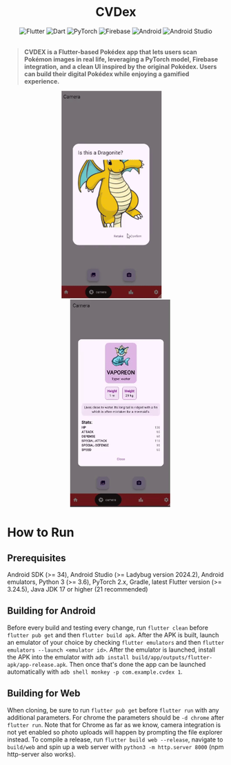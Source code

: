 <h1 align="center" id="home">CVDex</h1>

<div align="center" id="badges">

  <img href="https://google.com" src="https://img.shields.io/badge/Flutter-%2302569B.svg?style=for-the-badge&logo=Flutter&logoColor=white" alt="Flutter">

  <img href="https://dart.dev" src="https://img.shields.io/badge/dart-%230175C2.svg?style=for-the-badge&logo=dart&logoColor=white" alt="Dart">

  <img href="https://www.pytorch.org/" src="https://img.shields.io/badge/PyTorch-%23EE4C2C.svg?style=for-the-badge&logo=PyTorch&logoColor=white" alt="PyTorch">
  
  <img href="https://firebase.google.com/" src="https://img.shields.io/badge/firebase-a08021?style=for-the-badge&logo=firebase&logoColor=ffcd34" alt="Firebase">
  
  <img href="https://www.android.com/" src="https://img.shields.io/badge/Android-3DDC84?style=for-the-badge&logo=android&logoColor=white" alt="Android">

  <img href="https://developer.android.com/studio" src="https://img.shields.io/badge/android%20studio-346ac1?style=for-the-badge&logo=android%20studio&logoColor=white" alt="Android Studio">
</div>
<br>

> **CVDEX is a Flutter-based Pokédex app that lets users scan Pokémon images in real life, leveraging a PyTorch model, Firebase integration, and a clean UI inspired by the original Pokédex. Users can build their digital Pokédex while enjoying a gamified experience.**

<div align="center" id="demo">
  <img src="https://github.com/Noodulz/CVDex/blob/main/assets/dragonite-demo.gif" alt="Dragonite" width=232 height=480 style="margin-right: 20px;">
  <img src="https://github.com/Noodulz/CVDex/blob/main/assets/vaporeon-demo.gif" alt="Vaporeon" style="margin-left:20px;">
</div>

# How to Run

## Prerequisites
Android SDK (>= 34), Android Studio (>= Ladybug version 2024.2), Android emulators, Python 3 (>= 3.6), PyTorch 2.x, Gradle, latest Flutter version (>= 3.24.5), Java JDK 17 or higher (21 recommended)

## Building for Android
Before every build and testing every change, run `flutter clean` before `flutter pub get` and then `flutter build apk`. After the APK is built, launch an emulator of your choice by checking `flutter emulators` and then `flutter emulators --launch <emulator id>`. After the emulator is launched, install the APK into the emulator with `adb install build/app/outputs/flutter-apk/app-release.apk`. Then once that's done the app can be launched automatically with `adb shell monkey -p com.example.cvdex 1`.

## Building for Web
When cloning, be sure to run `flutter pub get` before `flutter run` with any additional parameters. For chrome the parameters should be `-d chrome` after `flutter run`. Note that for Chrome as far as we know, camera integration is not yet enabled so photo uploads will happen by prompting the file explorer instead. To compile a release, run `flutter build web --release`, navigate to `build/web` and spin up a web server with `python3 -m http.server 8000` (npm http-server also works). 
